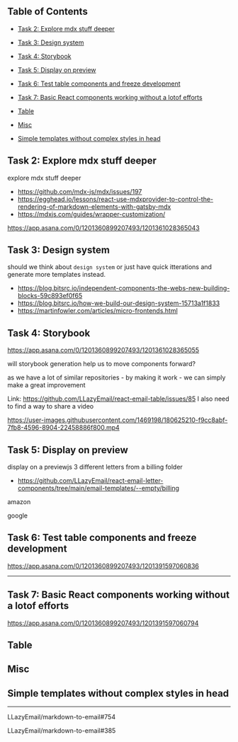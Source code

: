 ## Table of Contents


- [Task 2: Explore mdx stuff deeper](#task-2-explore-mdx-stuff-deeper)

- [Task 3: Design system](#task-3-design-system)

- [Task 4: Storybook](#task-4-storybook)

- [Task 5: Display on preview](#task-5-display-on-preview)

- [Task 6: Test table components and freeze development](#task-6-test-table-components-and-freeze-development)

- [Task 7: Basic React components working without a lotof efforts](#task-7-basic-react-components-working-without-a-lotof-efforts)

- [Table](#table)

- [Misc](#misc)

- [Simple templates without complex styles in head](#simple-templates-without-complex-styles-in-head)


## Task 2: Explore mdx stuff deeper

explore mdx stuff deeper

- https://github.com/mdx-js/mdx/issues/197
- https://egghead.io/lessons/react-use-mdxprovider-to-control-the-rendering-of-markdown-elements-with-gatsby-mdx
- https://mdxjs.com/guides/wrapper-customization/

https://app.asana.com/0/1201360899207493/1201361028365043

## Task 3: Design system

should we think about `design system` or just have quick itterations and generate more templates instead.
- https://blog.bitsrc.io/independent-components-the-webs-new-building-blocks-59c893ef0f65
- https://blog.bitsrc.io/how-we-build-our-design-system-15713a1f1833
- https://martinfowler.com/articles/micro-frontends.html


## Task 4: Storybook

https://app.asana.com/0/1201360899207493/1201361028365055

will storybook generation help us to move components forward?

as we have a lot of similar repositories - by making it work - we can simply make a great improvement

Link: https://github.com/LLazyEmail/react-email-table/issues/85 I also need to find a way to share a video

https://user-images.githubusercontent.com/1469198/180625210-f9cc8abf-7fb8-4596-8904-22458886f800.mp4


## Task 5: Display on preview

display on a previewjs 3 different letters from a billing folder
- https://github.com/LLazyEmail/react-email-letter-components/tree/main/email-templates/--empty/billing

amazon

google



## Task 6: Test table components and freeze development

https://app.asana.com/0/1201360899207493/1201391597060836


----

## Task 7: Basic React components working without a lotof efforts 
https://app.asana.com/0/1201360899207493/1201391597060794

## Table


## Misc


## Simple templates without complex styles in head

---

LLazyEmail/markdown-to-email#754

LLazyEmail/markdown-to-email#385